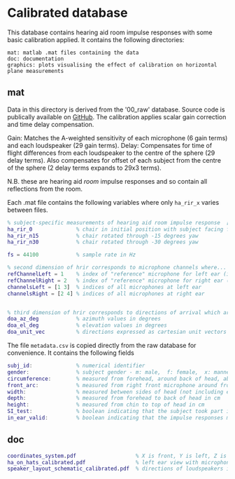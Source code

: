 # Calibrated database

This database contains hearing aid room impulse responses with some basic calibration applied. It contains the following directories:
````
mat: matlab .mat files containing the data  
doc: documentation
graphics: plots visualising the effect of calibration on horizontal plane measurements
````

## mat
Data in this directory is derived from the '00_raw' database. Source code is publically available on [GitHub](https://github.com/ImperialCollegeLondon/sap-oticon-hearing-aid-impulse-responses). The calibration applies scalar gain correction and time delay compensation.

Gain: Matches the A-weighted sensitivity of each microphone (6 gain terms) and each loudspeaker (29 gain terms).
Delay: Compensates for time of flight differences from each loudspeaker to the centre of the sphere (29 delay terms). Also compensates for offset of each subject from the centre of the sphere (2 delay terms expands to 29x3 terms).

N.B. these are hearing aid *room* impulse responses and so contain all reflections from the room.

Each .mat file contains the following variables where only `ha_rir_x` varies between files. 
````matlab
% subject-specific measurements of hearing aid room impulse response  [nSamples nMic=6 nDOA=29]
ha_rir_0              % chair in initial position with subject facing forwards
ha_rir_n15            % chair rotated through -15 degrees yaw
ha_rir_n30            % chair rotated through -30 degrees yaw

fs = 44100            % sample rate in Hz

% second dimension of hrir corresponds to microphone channels where...
refChannelLeft = 1    % index of "reference" microphone for left ear (i.e. front left)
refChannelRight = 2   % index of "reference" microphone for right ear (i.e. front right)
channelsLeft = [1 3]  % indices of all microphones at left ear
channelsRight = [2 4] % indices of all microphones at right ear


% third dimension of hrir corresponds to directions of arrival which are...
doa_az_deg            % azimuth values in degrees
doa_el_deg            % elevation values in degrees
doa_unit_vec          % directions expressed as cartesian unit vectors [3, nDOA=29]
````

The file `metadata.csv` is copied directly from the raw database for convenience. It contains the following fields

````matlab
subj_id:              % numerical identifier 
gender:               % subject gender - m: male,  f: female,  x: mannequin
circumference:        % measured from forehead, around back of head, above ears in cm
front_arc:            % measured from right front microphone around front of head to left front microphone in cm
width:                % measured between sides of head (not including ears) in cm
depth:                % measured from forehead to back of head in cm
height:               % measured from chin to top of head in cm
SI_test:              % boolean indicating that the subject took part in the speech intelligibitlity test
in_ear_valid:         % boolean indicating that the impulse responses measured for the InEarLeft and InEarRight microphones is valid. For subject 40 clipping of the recorded sweeps was observed, therefore this data is unreliable and has been set NaNs.
````

## doc
````matlab
coordinates_system.pdf                   % X is front, Y is left, Z is up. Positive azimuth and elevation indicated.
ha_on_hats_calibrated.pdf                % left ear view with microphone channels labeled and numbered  
speaker_layout_schematic_calibrated.pdf  % directions of loudspeakers in degrees
````
